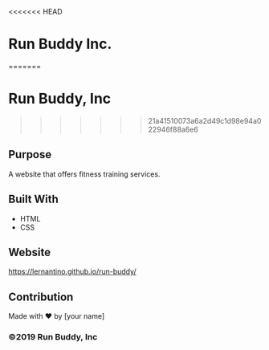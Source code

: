 <<<<<<< HEAD
# Run Buddy Inc.
=======
# Run Buddy, Inc
>>>>>>> 21a41510073a6a2d49c1d98e94a022946f88a6e6

## Purpose
A website that offers fitness training services. 

## Built With
* HTML
* CSS

## Website
https://lernantino.github.io/run-buddy/

## Contribution
Made with ❤️ by [your name]

### ©️2019 Run Buddy, Inc 
